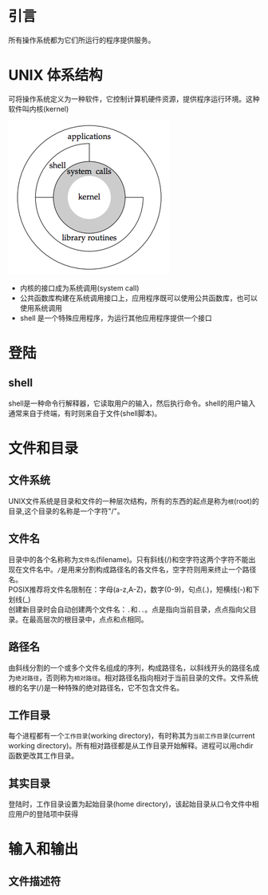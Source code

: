 # 引言
所有操作系统都为它们所运行的程序提供服务。

# UNIX 体系结构
可将操作系统定义为一种软件，它控制计算机硬件资源，提供程序运行环境。这种软件叫内核(kernel)

![kernel](./img/figure_1.1.png)

- 内核的接口成为系统调用(system call)
- 公共函数库构建在系统调用接口上，应用程序既可以使用公共函数库，也可以使用系统调用
- shell 是一个特殊应用程序，为运行其他应用程序提供一个接口


# 登陆
## shell
shell是一种命令行解释器，它读取用户的输入，然后执行命令。shell的用户输入通常来自于终端，有时则来自于文件(shell脚本)。

# 文件和目录
## 文件系统
UNIX文件系统是目录和文件的一种层次结构，所有的东西的起点是称为`根`(root)的目录,这个目录的名称是一个字符"/"。

## 文件名
目录中的各个名称称为`文件名`(filename)。只有斜线(/)和空字符这两个字符不能出现在文件名中。`/`是用来分割构成路径名的各文件名，空字符则用来终止一个路径名。  
POSIX推荐将文件名限制在：字母(a-z,A-Z)，数字(0-9)，句点(.)，短横线(-)和下划线(_)  
创建新目录时会自动创建两个文件名：`.`和`..`。点是指向当前目录，点点指向父目录。在最高层次的根目录中，点点和点相同。

## 路径名
由斜线分割的一个或多个文件名组成的序列，构成路径名，以斜线开头的路径名成为`绝对路径`，否则称为`相对路径`。相对路径名指向相对于当前目录的文件。文件系统根的名字(/)是一种特殊的绝对路径名，它不包含文件名。

## 工作目录
每个进程都有一个`工作目录`(working directory)，有时称其为`当前工作目录`(current working directory)。所有相对路径都是从工作目录开始解释。进程可以用chdir函数更改其工作目录。

## 其实目录
登陆时，工作目录设置为起始目录(home directory)，该起始目录从口令文件中相应用户的登陆项中获得

# 输入和输出
## 文件描述符
